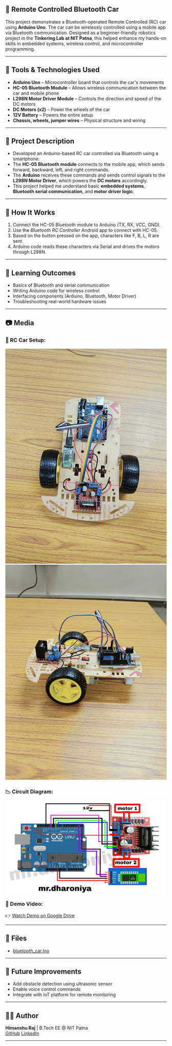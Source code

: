 ## 🚗 Remote Controlled Bluetooth Car

This project demonstrates a Bluetooth-operated Remote Controlled (RC) car using **Arduino Uno**. The car can be wirelessly controlled using a mobile app via Bluetooth communication. Designed as a beginner-friendly robotics project in the **Tinkering Lab at NIT Patna**, this helped enhance my hands-on skills in embedded systems, wireless control, and microcontroller programming.

---

## 🔧 Tools & Technologies Used

- **Arduino Uno** – Microcontroller board that controls the car's movements
- **HC-05 Bluetooth Module** – Allows wireless communication between the car and mobile phone
- **L298N Motor Driver Module** – Controls the direction and speed of the DC motors
- **DC Motors (x2)** – Power the wheels of the car
- **12V Battery** – Powers the entire setup
- **Chassis, wheels, jumper wires** – Physical structure and wiring

---

## 📝 Project Description

- Developed an Arduino-based RC car controlled via Bluetooth using a smartphone.
- The **HC-05 Bluetooth module** connects to the mobile app, which sends forward, backward, left, and right commands.
- The **Arduino** receives these commands and sends control signals to the **L298N Motor Driver**, which powers the **DC motors** accordingly.
- This project helped me understand basic **embedded systems**, **Bluetooth serial communication**, and **motor driver logic**.

---

## 📲 How It Works

1. Connect the HC-05 Bluetooth module to Arduino (TX, RX, VCC, GND).
2. Use the *Bluetooth RC Controller* Android app to connect with HC-05.
3. Based on the button pressed on the app, characters like F, B, L, R are sent.
4. Arduino code reads these characters via Serial and drives the motors through L298N.

---

## 🧠 Learning Outcomes

- Basics of Bluetooth and serial communication
- Writing Arduino code for wireless control
- Interfacing components (Arduino, Bluetooth, Motor Driver)
- Troubleshooting real-world hardware issues

---

## 📷 Media

### 🔧 RC Car Setup:
![RC Bluetooth Car 1](RC_Car1.jpg)  
![RC Bluetooth Car 2](RC_Car2.jpg)

### 📉 Circuit Diagram:
![Circuit Diagram](Circuit_Diagram.jpg)

### 🎥 Demo Video:  
👉 [Watch Demo on Google Drive](https://drive.google.com/file/d/1Isn2PvALLrIhElebB9bnpnUN6x8GbA88/view?usp=drive_link)


---

## 📁 Files

- [bluetooth_car.ino](https://github.com/himanshuraj404/Bluetooth-Car-Project/blob/main/RC_Bluetooth_Car_Code.ino)


---

## 🔗 Future Improvements

- Add obstacle detection using ultrasonic sensor
- Enable voice control commands
- Integrate with IoT platform for remote monitoring


---

## 👨‍💻 Author

**Himanshu Raj** |
B.Tech EE @ NIT Patna  
[GitHub](https://github.com/your-himanshuraj404)
[LinkedIn](https://linkedin.com/in/himanshurajx)


---
